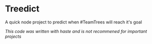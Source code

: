 # Treedict
A quick node project to predict when #TeamTrees will reach it's goal

*This code was written with haste and is not recommened for important projects*
